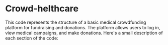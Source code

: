 # Crowd-helthcare
This code represents the structure of a basic medical crowdfunding platform for fundraising and donations. The platform allows users to log in, view medical campaigns, and make donations. Here's a small description of each section of the code:

